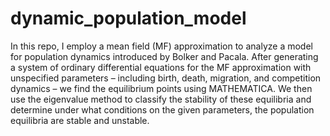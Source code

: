 # dynamic_population_model
In this repo, I employ a mean field (MF) approximation to analyze a model for population dynamics introduced by Bolker and Pacala. After generating a system of ordinary differential equations for the MF approximation with unspecified parameters – including birth, death, migration, and competition dynamics – we find the equilibrium points using MATHEMATICA. We then use the eigenvalue method to classify the stability of these equilibria and determine under what conditions on the given parameters, the population equilibria are stable and unstable.

<!-- This project was done in MATHEMATICA and R. 
 -->
 
